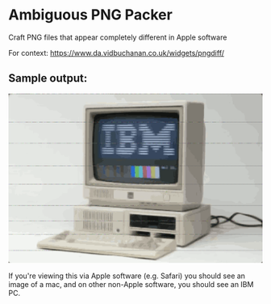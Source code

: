 # Ambiguous PNG Packer

Craft PNG files that appear completely different in Apple software

For context: https://www.da.vidbuchanan.co.uk/widgets/pngdiff/

## Sample output:

![sample image](/samples/mac_vs_ibm_output.png)

If you're viewing this via Apple software (e.g. Safari) you should see an image of a mac, and on other non-Apple software, you should see an IBM PC.
